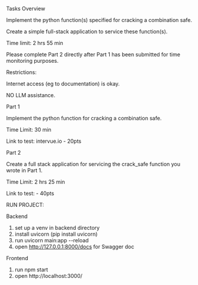 Tasks Overview

Implement the python function(s) specified for cracking a combination safe. 

Create a simple full-stack application to service these function(s). 

Time limit: 2 hrs 55 min 

Please complete Part 2 directly after Part 1 has been submitted for time monitoring purposes.

Restrictions:

Internet access (eg to documentation) is okay.

NO LLM assistance. 

Part 1

Implement the python function for cracking a combination safe. 

Time Limit: 30 min

Link to test: intervue.io    - 20pts

Part 2

Create a full stack application for servicing the crack_safe function you wrote in Part 1.

Time Limit: 2 hrs 25 min

Link to test:        - 40pts


RUN PROJECT:

Backend
1. set up a venv in backend directory
2. install uvicorn (pip install uvicorn)
3. run uvicorn main:app --reload
4. open http://127.0.0.1:8000/docs for Swagger doc

Frontend
1. run npm start
2. open http://localhost:3000/


